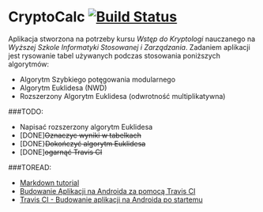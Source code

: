 # CryptoCalc [![Build Status](https://travis-ci.org/rideau7c2/KryptoKalkulator.svg?branch=master)](https://travis-ci.org/rideau7c2/KryptoKalkulator)
Aplikacja stworzona na potrzeby kursu *Wstęp do Kryptologi* nauczanego na *Wyższej Szkole Informatyki Stosowanej i Zarządzania*.
Zadaniem aplikacji jest rysowanie tabel używanych podczas stosowania poniższych algorytmów:
* Algorytm Szybkiego potęgowania modularnego
* Algorytm Euklidesa (NWD)
* Rozszerzony Algorytm Euklidesa (odwrotność multiplikatywna)

###TODO:
* Napisać rozszerzony algorytm Euklidesa
* [DONE]<del>Oznaczyc wyniki w tabelkach</del>
* [DONE}<del>Dokończyć algorytm Euklidesa</del>
* [DONE]<del>ogarnąć Travis CI</del>

###TOREAD:
* [Markdown tutorial](http://tutorials24.pl/tutorial/jak-stylizowac-tutoriale-w-systemie-markdown)
* [Budowanie Aplikacji na Androida za pomocą Travis CI](http://docs.travis-ci.com/user/languages/android/)
* [Travis CI - Budowanie aplikacji na Androida po startemu](http://rkistner.github.io/android/2013/02/05/android-builds-on-travis-ci/)
